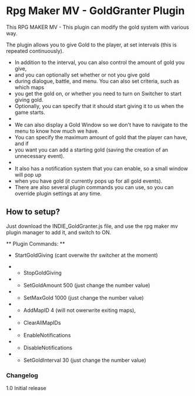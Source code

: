 # Rpg Maker MV - GoldGranter Plugin
This RPG MAKER MV - This plugin can modify the gold system with various way.

  The plugin allows you to give Gold to the player, at set intervals (this is repeated continuously).
* In addition to the interval, you can also control the amount of gold you give,
* and you can optionally set whether or not you give gold 
* during dialogue, battle, and menu. You can also set criteria, such as which maps
* you get the gold on, or whether you need to turn on Switcher to start giving gold. 
* Optionally, you can specify that it should start giving it to us when the game starts.
* 
* We can also display a Gold Window so we don't have to navigate to the menu to know how much we have.
* You can specify the maximum amount of gold that the player can have, and if 
* you want you can add a starting gold (saving the creation of an unnecessary event).
*
* It also has a notification system that you can enable, so a small window will pop up 
* when you have gold (it currently pops up for all gold events).
* There are also several plugin commands you can use, so you can override plugin settings at any time.

## How to setup?

Just download the INDIE_GoldGranter.js file, and use the rpg maker mv plugin manager to add it, and switch to ON.

** Plugin Commands: **

- StartGoldGiving (cant overwite thr switcher at the moment)
*  - StopGoldGiving 
*  - SetGoldAmount 500  (just change the number value)
*  - SetMaxGold 1000 (just change the number value)
*  - AddMapID 4 (will not owerwrite exiting maps), 
*  - ClearAllMapIDs
*  - EnableNotifications 
*  - DisableNotifications
*  - SetGoldInterval 30 (just change the number value)



### Changelog
1.0 Initial release
